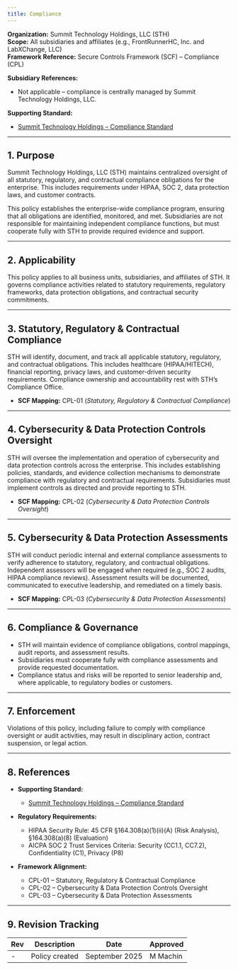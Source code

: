 ```yaml
---
title: Compliance
---
```


**Organization:** Summit Technology Holdings, LLC (STH)  
**Scope:** All subsidiaries and affiliates (e.g., FrontRunnerHC, Inc. and LabXChange, LLC)  
**Framework Reference:** Secure Controls Framework (SCF) – Compliance (CPL)

**Subsidiary References:**  

- Not applicable – compliance is centrally managed by Summit Technology Holdings, LLC.  

**Supporting Standard:**  

- [Summit Technology Holdings – Compliance Standard](/departments/Information%20Security/Standards/08%20CPL%20STD.md)

---

## 1. Purpose

Summit Technology Holdings, LLC (STH) maintains centralized oversight of all statutory, regulatory, and contractual compliance obligations for the enterprise. This includes requirements under HIPAA, SOC 2, data protection laws, and customer contracts.  

This policy establishes the enterprise-wide compliance program, ensuring that all obligations are identified, monitored, and met. Subsidiaries are not responsible for maintaining independent compliance functions, but must cooperate fully with STH to provide required evidence and support.  

---

## 2. Applicability

This policy applies to all business units, subsidiaries, and affiliates of STH. It governs compliance activities related to statutory requirements, regulatory frameworks, data protection obligations, and contractual security commitments.  

---

## 3. Statutory, Regulatory & Contractual Compliance

STH will identify, document, and track all applicable statutory, regulatory, and contractual obligations. This includes healthcare (HIPAA/HITECH), financial reporting, privacy laws, and customer-driven security requirements. Compliance ownership and accountability rest with STH’s Compliance Office.  

- **SCF Mapping:** CPL-01 (*Statutory, Regulatory & Contractual Compliance*)  

---

## 4. Cybersecurity & Data Protection Controls Oversight

STH will oversee the implementation and operation of cybersecurity and data protection controls across the enterprise. This includes establishing policies, standards, and evidence collection mechanisms to demonstrate compliance with regulatory and contractual requirements. Subsidiaries must implement controls as directed and provide reporting to STH.  

- **SCF Mapping:** CPL-02 (*Cybersecurity & Data Protection Controls Oversight*)  

---

## 5. Cybersecurity & Data Protection Assessments

STH will conduct periodic internal and external compliance assessments to verify adherence to statutory, regulatory, and contractual obligations. Independent assessors will be engaged when required (e.g., SOC 2 audits, HIPAA compliance reviews). Assessment results will be documented, communicated to executive leadership, and remediated on a timely basis.  

- **SCF Mapping:** CPL-03 (*Cybersecurity & Data Protection Assessments*)  

---

## 6. Compliance & Governance

- STH will maintain evidence of compliance obligations, control mappings, audit reports, and assessment results.  
- Subsidiaries must cooperate fully with compliance assessments and provide requested documentation.  
- Compliance status and risks will be reported to senior leadership and, where applicable, to regulatory bodies or customers.  

---

## 7. Enforcement

Violations of this policy, including failure to comply with compliance oversight or audit activities, may result in disciplinary action, contract suspension, or legal action.  

---

## 8. References

- **Supporting Standard:**  
  - [Summit Technology Holdings – Compliance Standard](/departments/Information%20Security/Standards/08%20CPL%20STD.md)

- **Regulatory Requirements:**  
  - HIPAA Security Rule: 45 CFR §164.308(a)(1)(ii)(A) (Risk Analysis), §164.308(a)(8) (Evaluation)  
  - AICPA SOC 2 Trust Services Criteria: Security (CC1.1, CC7.2), Confidentiality (C1), Privacy (P8)  

- **Framework Alignment:**  
  - CPL-01 – Statutory, Regulatory & Contractual Compliance  
  - CPL-02 – Cybersecurity & Data Protection Controls Oversight  
  - CPL-03 – Cybersecurity & Data Protection Assessments  

---

## 9. Revision Tracking

| Rev | Description   | Date          | Approved |
| --- | ------------- | ------------- | -------- |
| -   | Policy created | September 2025 | M Machin |
